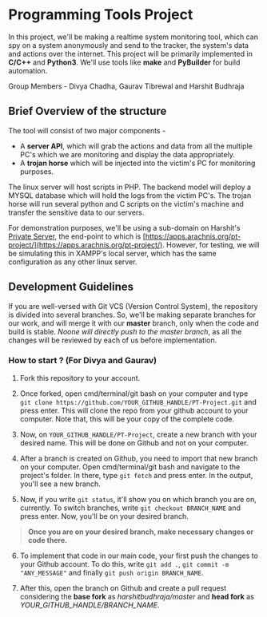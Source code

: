 # Programming Tools Project

In this project, we'll be making a realtime system monitoring tool, which can spy on a system anonymously and send to the tracker, the system's data and actions over the internet. This project will be primarily implemented in **C/C++** and **Python3**. We'll use tools like **make**  and **PyBuilder** for build automation.

Group Members - Divya Chadha, Gaurav Tibrewal and Harshit Budhraja



## Brief Overview of the structure

The tool will consist of two major components - 
* A **server API**, which will grab the actions and data from all the multiple PC's which we are monitoring and display the data appropriately.
* A **trojan horse** which will be injected into the victim's PC for monitoring purposes.

The linux server will host scripts in PHP. The backend model will deploy a MYSQL database which will hold the logs from the victim PC's. The trojan horse will run several python and C scripts on the victim's machine and transfer the sensitive data to our servers.

For demonstration purposes, we'll be using a sub-domain on Harshit's [Private Server](https://arachnis.org), the end-point to which is [https://apps.arachnis.org/pt-project/](https://apps.arachnis.org/pt-project/). However, for testing, we will be simulating this in XAMPP's local server, which has the same configuration as any other linux server.



## Development Guidelines

If you are well-versed with Git VCS (Version Control System), the repository is divided into several branches. So, we'll be making separate branches for our work, and will merge it with our **master** branch, only when the code and build is stable. *Noone will directly push to the master branch*, as all the changes will be reviewed by each of us before implementation.


### How to start ? (For Divya and Gaurav)

1. Fork this repository to your account.

2. Once forked, open cmd/terminal/git bash on your computer and type `git clone https://github.com/YOUR_GITHUB_HANDLE/PT-Project.git` and press enter. This will clone the repo from your github account to your computer. Note that, this will be your copy of the complete code.

3. Now, on `YOUR_GITHUB_HANDLE/PT-Project`, create a new branch with your desired name. This will be done on Github and not on your computer.

4. After a branch is created on Github, you need to import that new branch on your computer. Open cmd/terminal/git bash and navigate to the project's folder. In there, type `git fetch` and press enter. In the output, you'll see a new branch.

5. Now, if you write `git status`, it'll show you on which branch you are on, currently. To switch branches, write `git checkout BRANCH_NAME` and press enter. Now, you'll be on your desired branch.


> **Once you are on your desired branch, make necessary changes or code there.**

6. To implement that code in our main code, your first push the changes to your Github account. To do this, write `git add .`, `git commit -m "ANY_MESSAGE"` and finally `git push origin BRANCH_NAME`.

7. After this, open the branch on Github and create a pull request considering the **base fork** as *harshitbudhraja/master* and **head fork** as *YOUR_GITHUB_HANDLE/BRANCH_NAME*.
